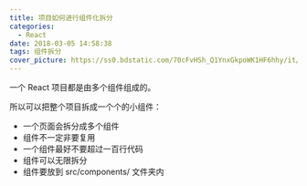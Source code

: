 ```yaml
---
title: 项目如何进行组件化拆分
categories:
  - React
date: 2018-03-05 14:58:38
tags: 组件拆分
cover_picture: https://ss0.bdstatic.com/70cFvHSh_Q1YnxGkpoWK1HF6hhy/it/u=2904832717,3935119407&fm=15&gp=0.jpg
---
```


一个 React 项目都是由多个组件组成的。

所以可以把整个项目拆成一个个的小组件：

- 一个页面会拆分成多个组件
- 组件不一定非要复用
- 一个组件最好不要超过一百行代码
- 组件可以无限拆分
- 组件要放到 src/components/ 文件夹内
